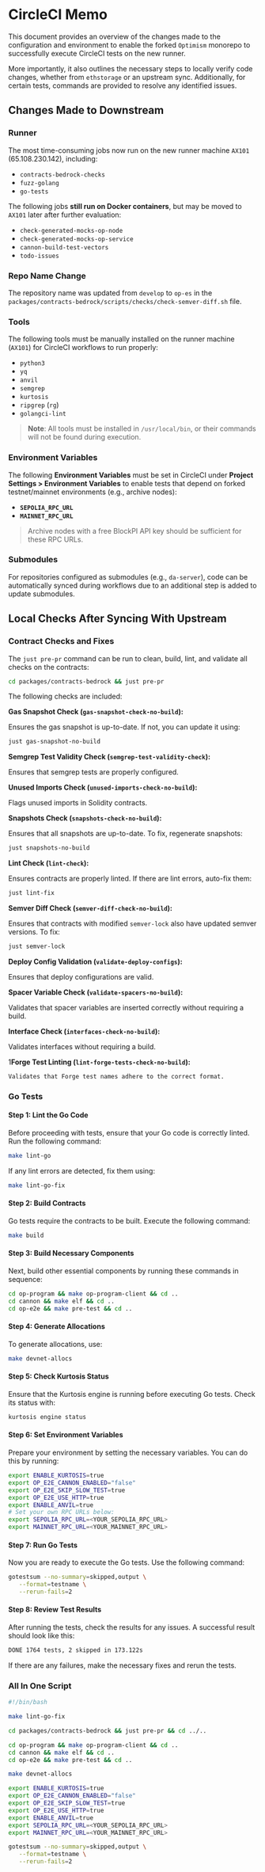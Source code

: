 # CircleCI Memo

This document provides an overview of the changes made to the configuration and environment to enable the forked `Optimism` monorepo to successfully execute CircleCI tests on the new runner.

More importantly, it also outlines the necessary steps to locally verify code changes, whether from `ethstorage` or an upstream sync. Additionally, for certain tests, commands are provided to resolve any identified issues. 

## Changes Made to Downstream

### Runner 

The most time-consuming jobs now run on the new runner machine `AX101` (65.108.230.142), including:

- `contracts-bedrock-checks`
- `fuzz-golang`
- `go-tests`

The following jobs **still run on Docker containers**, but may be moved to `AX101` later after further evaluation:

- `check-generated-mocks-op-node`
- `check-generated-mocks-op-service`
- `cannon-build-test-vectors`
- `todo-issues`



### Repo Name Change

The repository name was updated from `develop` to `op-es` in the `packages/contracts-bedrock/scripts/checks/check-semver-diff.sh` file.



### Tools

The following tools must be manually installed on the runner machine (`AX101`) for CircleCI workflows to run properly:

- `python3`
- `yq`
- `anvil`
- `semgrep`
- `kurtosis`
- `ripgrep` (`rg`)
- `golangci-lint`

> **Note**: All tools must be installed in `/usr/local/bin`, or their commands will not be found during execution.



### Environment Variables

The following **Environment Variables** must be set in CircleCI under **Project Settings > Environment Variables** to enable tests that depend on forked testnet/mainnet environments (e.g., archive nodes):

- **`SEPOLIA_RPC_URL`**
- **`MAINNET_RPC_URL`**

> Archive nodes with a free BlockPI API key should be sufficient for these RPC URLs.



### Submodules

For repositories configured as submodules (e.g., `da-server`), code can be automatically synced during workflows due to an additional step is added to update submodules.


## Local Checks After Syncing With Upstream

### Contract Checks and Fixes

The `just pre-pr` command can be run to clean, build, lint, and validate all checks on the contracts:

```bash
cd packages/contracts-bedrock && just pre-pr
```

The following checks are included:

**Gas Snapshot Check (`gas-snapshot-check-no-build`):**  

   Ensures the gas snapshot is up-to-date. If not, you can update it using:

   ```bash
   just gas-snapshot-no-build
   ```

**Semgrep Test Validity Check (`semgrep-test-validity-check`):**  

   Ensures that semgrep tests are properly configured.

**Unused Imports Check (`unused-imports-check-no-build`):**  

   Flags unused imports in Solidity contracts.

**Snapshots Check (`snapshots-check-no-build`):**  

   Ensures that all snapshots are up-to-date. To fix, regenerate snapshots:

   ```bash
   just snapshots-no-build
   ```

**Lint Check (`lint-check`):**  

   Ensures contracts are properly linted. If there are lint errors, auto-fix them:

   ```bash
   just lint-fix
   ```

**Semver Diff Check (`semver-diff-check-no-build`):**  

   Ensures that contracts with modified `semver-lock` also have updated semver versions. To fix:

   ```bash
   just semver-lock
   ```

**Deploy Config Validation (`validate-deploy-configs`):**  

   Ensures that deploy configurations are valid.

**Spacer Variable Check (`validate-spacers-no-build`):**  

   Validates that spacer variables are inserted correctly without requiring a build.

**Interface Check (`interfaces-check-no-build`):**  

   Validates interfaces without requiring a build.

1**Forge Test Linting (`lint-forge-tests-check-no-build`):**  

    Validates that Forge test names adhere to the correct format. 

### Go Tests

#### Step 1: Lint the Go Code

Before proceeding with tests, ensure that your Go code is correctly linted. Run the following command:

```bash
make lint-go
```

If any lint errors are detected, fix them using:

```bash
make lint-go-fix
```

#### Step 2: Build Contracts

Go tests require the contracts to be built. Execute the following command:

```bash
make build
```

#### Step 3: Build Necessary Components

Next, build other essential components by running these commands in sequence:

```bash
cd op-program && make op-program-client && cd ..
cd cannon && make elf && cd ..
cd op-e2e && make pre-test && cd ..
```

#### Step 4: Generate Allocations

To generate allocations, use:

```bash
make devnet-allocs
```

#### Step 5: Check Kurtosis Status

Ensure that the Kurtosis engine is running before executing Go tests. Check its status with:

```bash
kurtosis engine status
```

#### Step 6: Set Environment Variables

Prepare your environment by setting the necessary variables. You can do this by running:

```bash
export ENABLE_KURTOSIS=true
export OP_E2E_CANNON_ENABLED="false"
export OP_E2E_SKIP_SLOW_TEST=true
export OP_E2E_USE_HTTP=true
export ENABLE_ANVIL=true
# Set your own RPC URLs below:
export SEPOLIA_RPC_URL=<YOUR_SEPOLIA_RPC_URL>
export MAINNET_RPC_URL=<YOUR_MAINNET_RPC_URL>
```

#### Step 7: Run Go Tests

Now you are ready to execute the Go tests. Use the following command:

```bash
gotestsum --no-summary=skipped,output \
   --format=testname \
   --rerun-fails=2
```

#### Step 8: Review Test Results

After running the tests, check the results for any issues. A successful result should look like this:

```bash
DONE 1764 tests, 2 skipped in 173.122s
```

If there are any failures, make the necessary fixes and rerun the tests.

### All In One Script

```bash
#!/bin/bash

make lint-go-fix

cd packages/contracts-bedrock && just pre-pr && cd ../..

cd op-program && make op-program-client && cd ..
cd cannon && make elf && cd ..
cd op-e2e && make pre-test && cd ..

make devnet-allocs

export ENABLE_KURTOSIS=true
export OP_E2E_CANNON_ENABLED="false"
export OP_E2E_SKIP_SLOW_TEST=true
export OP_E2E_USE_HTTP=true
export ENABLE_ANVIL=true
export SEPOLIA_RPC_URL=<YOUR_SEPOLIA_RPC_URL>
export MAINNET_RPC_URL=<YOUR_MAINNET_RPC_URL>

gotestsum --no-summary=skipped,output \
   --format=testname \
   --rerun-fails=2
```